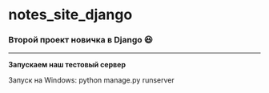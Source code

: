 # notes_site_django
### Второй проект новичка в Django :laughing:
___
**Запускаем наш тестовый сервер**

Запуск на Windows:
python manage.py runserver
